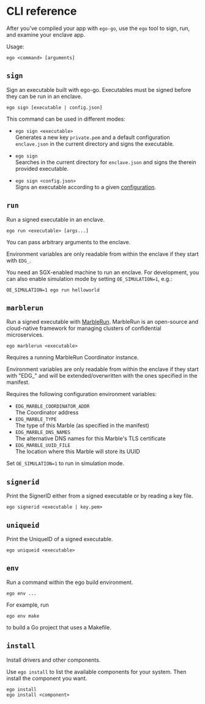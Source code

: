 # CLI reference

After you've compiled your app with `ego-go`, use the `ego` tool to sign, run, and examine your enclave app.

Usage:
```
ego <command> [arguments]
```

## `sign`
Sign an executable built with ego-go. Executables must be signed before they can be run in an enclave.
```
ego sign [executable | config.json]
```

This command can be used in different modes:
* `ego sign <executable>`\
  Generates a new key `private.pem` and a default configuration `enclave.json` in the current directory and signs the executable.

* `ego sign`\
  Searches in the current directory for `enclave.json` and signs the therein provided executable.

* `ego sign <config.json>`\
  Signs an executable according to a given [configuration](config.md).

## `run`
Run a signed executable in an enclave.
```
ego run <executable> [args...]
```
You can pass arbitrary arguments to the enclave.

Environment variables are only readable from within the enclave if they start with `EDG_`.

You need an SGX-enabled machine to run an enclave. For development, you can also enable simulation mode by setting `OE_SIMULATION=1`, e.g.:
```
OE_SIMULATION=1 ego run helloworld
```

## `marblerun`
Run a signed executable with [MarbleRun](https://marblerun.sh/). MarbleRun is an open-source and cloud-native framework for managing clusters of confidential microservices.
```
ego marblerun <executable>
```
Requires a running MarbleRun Coordinator instance.

Environment variables are only readable from within the enclave if they start with "EDG_" and will be extended/overwritten with the ones specified in the manifest.

Requires the following configuration environment variables:
* `EDG_MARBLE_COORDINATOR_ADDR`\
  The Coordinator address
* `EDG_MARBLE_TYPE`\
  The type of this Marble (as specified in the manifest)
* `EDG_MARBLE_DNS_NAMES`\
  The alternative DNS names for this Marble's TLS certificate
* `EDG_MARBLE_UUID_FILE`\
  The location where this Marble will store its UUID

Set `OE_SIMULATION=1` to run in simulation mode.

## `signerid`
Print the SignerID either from a signed executable or by reading a key file.
```
ego signerid <executable | key.pem>
```

## `uniqueid`
Print the UniqueID of a signed executable.
```
ego uniqueid <executable>
```

## `env`
Run a command within the ego build environment.
```
ego env ...
```
For example, run
```
ego env make
```
to build a Go project that uses a Makefile.

## `install`
Install drivers and other components.

Use `ego install` to list the available components for your system. Then install the component you want.
```
ego install
ego install <component>
```
